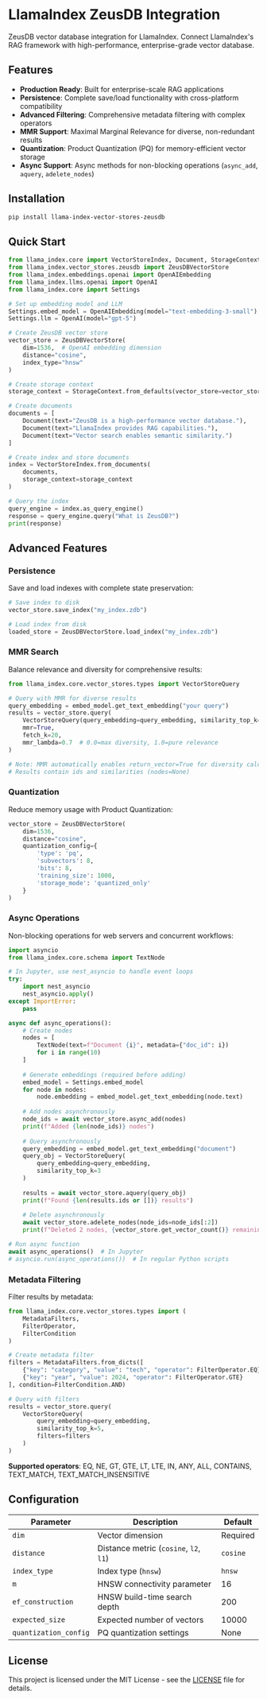 # LlamaIndex ZeusDB Integration

ZeusDB vector database integration for LlamaIndex. Connect LlamaIndex's RAG framework with high-performance, enterprise-grade vector database.

## Features

- **Production Ready**: Built for enterprise-scale RAG applications
- **Persistence**: Complete save/load functionality with cross-platform compatibility
- **Advanced Filtering**: Comprehensive metadata filtering with complex operators
- **MMR Support**: Maximal Marginal Relevance for diverse, non-redundant results
- **Quantization**: Product Quantization (PQ) for memory-efficient vector storage
- **Async Support**: Async methods for non-blocking operations (`async_add`, `aquery`, `adelete_nodes`)

## Installation

```bash
pip install llama-index-vector-stores-zeusdb
```

## Quick Start

```python
from llama_index.core import VectorStoreIndex, Document, StorageContext
from llama_index.vector_stores.zeusdb import ZeusDBVectorStore
from llama_index.embeddings.openai import OpenAIEmbedding
from llama_index.llms.openai import OpenAI
from llama_index.core import Settings

# Set up embedding model and LLM
Settings.embed_model = OpenAIEmbedding(model="text-embedding-3-small")
Settings.llm = OpenAI(model="gpt-5")

# Create ZeusDB vector store
vector_store = ZeusDBVectorStore(
    dim=1536,  # OpenAI embedding dimension
    distance="cosine",
    index_type="hnsw"
)

# Create storage context
storage_context = StorageContext.from_defaults(vector_store=vector_store)

# Create documents
documents = [
    Document(text="ZeusDB is a high-performance vector database."),
    Document(text="LlamaIndex provides RAG capabilities."),
    Document(text="Vector search enables semantic similarity.")
]

# Create index and store documents
index = VectorStoreIndex.from_documents(
    documents,
    storage_context=storage_context
)

# Query the index
query_engine = index.as_query_engine()
response = query_engine.query("What is ZeusDB?")
print(response)
```

## Advanced Features

### Persistence

Save and load indexes with complete state preservation:

```python
# Save index to disk
vector_store.save_index("my_index.zdb")

# Load index from disk
loaded_store = ZeusDBVectorStore.load_index("my_index.zdb")
```

### MMR Search

Balance relevance and diversity for comprehensive results:

```python
from llama_index.core.vector_stores.types import VectorStoreQuery

# Query with MMR for diverse results
query_embedding = embed_model.get_text_embedding("your query")
results = vector_store.query(
    VectorStoreQuery(query_embedding=query_embedding, similarity_top_k=5),
    mmr=True,
    fetch_k=20,
    mmr_lambda=0.7  # 0.0=max diversity, 1.0=pure relevance
)

# Note: MMR automatically enables return_vector=True for diversity calculation
# Results contain ids and similarities (nodes=None)
```

### Quantization

Reduce memory usage with Product Quantization:

```python
vector_store = ZeusDBVectorStore(
    dim=1536,
    distance="cosine",
    quantization_config={
        'type': 'pq',
        'subvectors': 8,
        'bits': 8,
        'training_size': 1000,
        'storage_mode': 'quantized_only'
    }
)
```

### Async Operations

Non-blocking operations for web servers and concurrent workflows:

```python
import asyncio
from llama_index.core.schema import TextNode

# In Jupyter, use nest_asyncio to handle event loops
try:
    import nest_asyncio
    nest_asyncio.apply()
except ImportError:
    pass

async def async_operations():
    # Create nodes
    nodes = [
        TextNode(text=f"Document {i}", metadata={"doc_id": i})
        for i in range(10)
    ]
    
    # Generate embeddings (required before adding)
    embed_model = Settings.embed_model
    for node in nodes:
        node.embedding = embed_model.get_text_embedding(node.text)
    
    # Add nodes asynchronously
    node_ids = await vector_store.async_add(nodes)
    print(f"Added {len(node_ids)} nodes")
    
    # Query asynchronously
    query_embedding = embed_model.get_text_embedding("document")
    query_obj = VectorStoreQuery(
        query_embedding=query_embedding,
        similarity_top_k=3
    )
    
    results = await vector_store.aquery(query_obj)
    print(f"Found {len(results.ids or [])} results")
    
    # Delete asynchronously
    await vector_store.adelete_nodes(node_ids=node_ids[:2])
    print(f"Deleted 2 nodes, {vector_store.get_vector_count()} remaining")

# Run async function
await async_operations()  # In Jupyter
# asyncio.run(async_operations())  # In regular Python scripts
```

### Metadata Filtering

Filter results by metadata:

```python
from llama_index.core.vector_stores.types import (
    MetadataFilters,
    FilterOperator,
    FilterCondition
)

# Create metadata filter
filters = MetadataFilters.from_dicts([
    {"key": "category", "value": "tech", "operator": FilterOperator.EQ},
    {"key": "year", "value": 2024, "operator": FilterOperator.GTE}
], condition=FilterCondition.AND)

# Query with filters
results = vector_store.query(
    VectorStoreQuery(
        query_embedding=query_embedding,
        similarity_top_k=5,
        filters=filters
    )
)
```

**Supported operators**: EQ, NE, GT, GTE, LT, LTE, IN, ANY, ALL, CONTAINS, TEXT_MATCH, TEXT_MATCH_INSENSITIVE

## Configuration

| Parameter | Description | Default |
|-----------|-------------|---------|
| `dim` | Vector dimension | Required |
| `distance` | Distance metric (`cosine`, `l2`, `l1`) | `cosine` |
| `index_type` | Index type (`hnsw`) | `hnsw` |
| `m` | HNSW connectivity parameter | 16 |
| `ef_construction` | HNSW build-time search depth | 200 |
| `expected_size` | Expected number of vectors | 10000 |
| `quantization_config` | PQ quantization settings | None |

## License

This project is licensed under the MIT License - see the [LICENSE](LICENSE) file for details.
